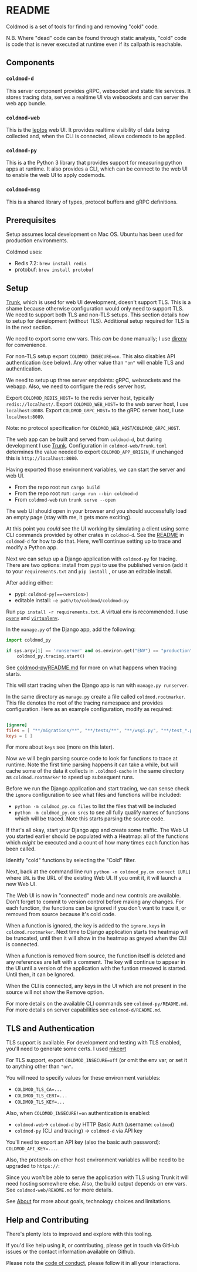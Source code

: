 # README

Coldmod is a set of tools for finding and removing "cold" code.

N.B. Where "dead" code can be found through static analysis, "cold" code is code that is never executed at runtime even if its callpath is reachable.

## Components

### `coldmod-d`

This server component provides gRPC, websocket and static file services. It stores tracing data, serves a realtime UI via websockets and can server the web app bundle.

### `coldmod-web`

This is the [leptos](https://leptos.dev/) web UI. It provides realtime visibility of data being collected and, when the CLI is connected, allows codemods to be applied.

### `coldmod-py`

This is a the Python 3 library that provides support for measuring python apps at runtime. It also provides a CLI, which can be connect to the web UI to enable the web UI to apply codemods.


### `coldmod-msg`

This is a shared library of types, protocol buffers and gRPC definitions.

## Prerequisites

Setup assumes local development on Mac OS.
Ubuntu has been used for production environments.

Coldmod uses:
* Redis 7.2: `brew install redis`
* protobuf: `brew install protobuf`

## Setup

[Trunk](https://trunkrs.dev/), which is used for web UI development, doesn't support TLS. This is a shame because otherwise configuration would only need to support TLS. We need to support both TLS and non-TLS setups. This section details how to setup for development (without TLS). Additional setup required for TLS is in the next section.

We need to export some env vars. This _can_ be done manually; I use [direnv](https://direnv.net/) for convenience.

For non-TLS setup export `COLDMOD_INSECURE=on`. This also disables API authentication (see below). Any other value than `"on"` will enable TLS and authentication.

We need to setup up three server enpdoints: gRPC, websockets and the webapp. Also, we need to configure the redis server host.

Export `COLDMOD_REDIS_HOST=` to the redis server host, typically `redis://localhost/`.
Export `COLDMOD_WEB_HOST=` to the web server host, I use `localhost:8088`.
Export `COLDMOD_GRPC_HOST=` to the gRPC server host, I use `localhost:8089`.

Note: no protocol specification for `COLDMOD_WEB_HOST`/`COLDMOD_GRPC_HOST`.

The web app can be built and served from `coldmod-d`, but during development I use [Trunk](https://trunkrs.dev/). Configuration in `coldmod-web/Trunk.toml`  determines the value needed to export `COLDMOD_APP_ORIGIN`, if unchanged this is `http://localhost:8080`.

Having exported those environment variables, we can start the server and web UI.
* From the repo root run `cargo build`
* From the repo root run: `cargo run --bin coldmod-d`
* From `coldmod-web` run `trunk serve --open`

The web UI should open in your browser and you should successfully load an empty page (stay with me, it gets more exciting).

At this point you _could_ see the UI working by simulating a client using some CLI commands provided by other crates in `coldmod-d`. See the [README](coldmod-d/README) in `coldmod-d` for how to do that. Here, we'll continue setting up to trace and modify a Python app.

Next we can setup up a Django application with `coldmod-py` for tracing. There are two options: install from pypi to use the published version (add it to your `requirements.txt` and `pip install` , or use an editable install.

After adding either:
* pypi: `coldmod-py[==<version>]`
* editable install: `-e path/to/coldmod/coldmod-py`

Run `pip install -r requirements.txt`.
A virtual env is recommended. I use [`pyenv`](https://github.com/pyenv/pyenv) and [`virtualenv`](https://virtualenv.pypa.io/en/latest/).

In the `manage.py` of the Django app, add the following:

```python
import coldmod_py

if sys.argv[1] == 'runserver' and os.environ.get("ENV") == "production":
    coldmod_py.tracing.start()
```
See [coldmod-py/README.md](coldmod-py/README.md) for more on what happens when tracing starts.


This will start tracing when the Django app is run with `manage.py runserver`.

In the same directory as `manage.py` create a file called `coldmod.rootmarker`.
This file denotes the root of the tracing namespace and provides configuration. Here as an example configuration, modify as required:

```toml

[ignore]
files = [ "**/migrations/**", "**/tests/**", "**/wsgi.py", "**/test_*.py", "**/tests.py",]
keys = [ ]

```

For more about `keys` see (more on this later).

Now we will begin parsing source code to look for functions to trace at runtime. Note the first time parsing happens it can take a while, but will cache some of the data it collects in `.coldmod-cache` in the same directory as `coldmod.rootmarker` to speed up subsequent runs.

Before we run the Django application and start tracing, we can sense check the `ignore` configuration to see what files and functions will be included:
* `python -m coldmod_py.cm files` to list the files that will be included
* `python -m coldmod_py.cm srcs` to see all fully qualify names of functions which will be traced. Note this starts parsing the source code.

If that's all okay, start your Django app and create some traffic. The Web UI you started earlier should be populated with a Heatmap: all of the functions which _might_ be executed and a count of how many times each function has been called.

Idenitfy "cold" functions by selecting the "Cold" filter.

Next, back at the command line run `python -m coldmod_py.cm connect [URL]` where `URL` is the URL of the existing Web UI. If you omit it, it will launch a new Web UI.

The Web UI is now in "connected" mode and new controls are available. Don't forget to commit to version control before making any changes.
For each function, the functions can be ignored if you don't want to trace it, or removed from source because it's cold code.

When a function is ignored, the key is added to the `ignore.keys` in `coldmod.rootmarker`. Next time to Django application starts the heatmap will be truncated, until then it will show in the heatmap as greyed when the CLI is connected.

When a function is removed from source, the function itself is deleted and any references are left with a comment. The key will continue to appear in the UI until a version of the application with the funtion rmeoved is started. Until then, it can be Ignored.

When the CLI is connected, any keys in the UI which are not present in the source will not show the Remove option.

For more details on the available CLI commands see `coldmod-py/README.md`.
For more details on server capabilities see `coldmod-d/README.md`.


## TLS and Authentication

TLS support is available. For development and testing with TLS enabled, you'll need to generate some certs. I used [mkcert](https://github.com/FiloSottile/mkcert)

For TLS support, export `COLDMOD_INSECURE=off` (or omit the env var, or set it to anything other than `"on"`.

You will need to specify values for these environment variables:
* `COLDMOD_TLS_CA=...`
* `COLDMOD_TLS_CERT=...`
* `COLDMOD_TLS_KEY=...`

Also, when `COLDMOD_INSECURE!=on` authentication is enabled:
* `coldmod-web`-> `coldmod-d` by HTTP Basic Auth (username: `coldmod`)
* `coldmod-py` (CLI and tracing) -> `coldmod-d` via API key

You'll need to export an API key (also the basic auth password): `COLDMOD_API_KEY=...`.

Also, the protocols on other host environment variables will be need to be upgraded to `https://`:

Since you won't be able to serve the application with TLS using Trunk it will need hosting somewhere else. Also, the build output depends on env vars. See `coldmod-web/README.md` for more details.

See [About](./About.md) for more about goals, technology choices and limitations.


## Help and Contributing

There's plenty lots to improved and explore with this tooling.

If you'd like help using it, or contributing, please get in touch via GitHub issues or the contact information available on Github.

Please note the [code of conduct](CODE_OF_CONDUCT.md), please follow it in all your interactions.
